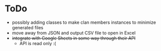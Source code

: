 # ToDo
- possibly adding classes to make clan members instances to minimize generated files
- move away from JSON and output CSV file to open in Excel
- ~~integrate with Google Sheets in some way through their API~~
  - API is read only :(

